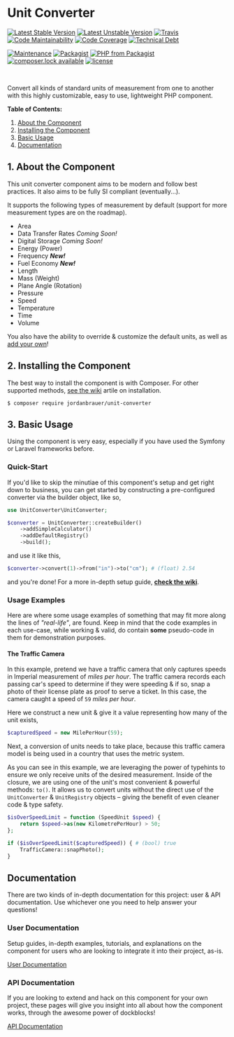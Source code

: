 # Unit Converter

[![Latest Stable Version](https://poser.pugx.org/jordanbrauer/unit-converter/version?format=flat-square)](https://packagist.org/packages/jordanbrauer/unit-converter)
[![Latest Unstable Version](https://poser.pugx.org/jordanbrauer/unit-converter/v/unstable?format=flat-square)](//packagist.org/packages/jordanbrauer/unit-converter)
[![Travis](https://img.shields.io/travis/jordanbrauer/unit-converter.svg?style=flat-square)](https://travis-ci.org/jordanbrauer/unit-converter)
[![Code Maintainability](https://img.shields.io/codeclimate/maintainability/jordanbrauer/unit-converter.svg?style=flat-square)](https://codeclimate.com/github/jordanbrauer/unit-converter)
[![Code Coverage](https://img.shields.io/codeclimate/coverage/jordanbrauer/unit-converter.svg?style=flat-square)](https://codeclimate.com/github/jordanbrauer/unit-converter)
[![Technical Debt](https://img.shields.io/codeclimate/tech-debt/jordanbrauer/unit-converter.svg?style=flat-square)](https://codeclimate.com/github/jordanbrauer/unit-converter/issues)

<!-- [![Maintainability](https://api.codeclimate.com/v1/badges/0b4639967df0b1578734/maintainability)](https://codeclimate.com/github/jordanbrauer/unit-converter/maintainability) -->
<!-- [![Test Coverage](https://api.codeclimate.com/v1/badges/0b4639967df0b1578734/test_coverage)](https://codeclimate.com/github/jordanbrauer/unit-converter/test_coverage) -->

[![Maintenance](https://img.shields.io/maintenance/yes/2018.svg?style=flat-square)](https://github.com/jordanbrauer/unit-converter)
[![Packagist](https://img.shields.io/packagist/dt/jordanbrauer/unit-converter.svg?style=flat-square)](https://packagist.org/packages/jordanbrauer/unit-converter)
[![PHP from Packagist](https://img.shields.io/packagist/php-v/jordanbrauer/unit-converter.svg?style=flat-square)](https://secure.php.net/releases/)
[![composer.lock available](https://poser.pugx.org/jordanbrauer/unit-converter/composerlock?format=flat-square)](https://packagist.org/packages/jordanbrauer/unit-converter)
[![license](https://img.shields.io/github/license/jordanbrauer/unit-converter.svg?style=flat-square)](https://github.com/jordanbrauer/unit-converter/blob/master/LICENSE)

<br />

Convert all kinds of standard units of measurement from one to another with this highly customizable, easy to use, lightweight PHP component.

**Table of Contents:**

1. [About the Component](#1-about-the-component)
2. [Installing the Component](#2-installing-the-component)
3. [Basic Usage](#3-basic-usage)
4. [Documentation](#4-documentation)

## 1. About the Component

This unit converter component aims to be modern and follow best practices. It also aims to be fully SI compliant (eventually...).

It supports the following types of measurement by default (support for more measurement types are on the roadmap).

- Area
- Data Transfer Rates _Coming Soon!_
- Digital Storage _Coming Soon!_
- Energy (Power)
- Frequency **_New!_**
- Fuel Economy **_New!_**
- Length
- Mass (Weight)
- Plane Angle (Rotation)
- Pressure
- Speed
- Temperature
- Time
- Volume

You also have the ability to override & customize the default units, as well as [add your own](https://github.com/jordanbrauer/unit-converter/wiki/Unit-Customization-&-Extension#adding-your-own-custom-units)!

## 2. Installing the Component

The best way to install the component is with Composer. For other supported methods, [see the wiki](https://github.com/jordanbrauer/unit-converter/wiki/Installing-the-Package) artile on installation.

```
$ composer require jordanbrauer/unit-converter
```

## 3. Basic Usage

Using the component is very easy, especially if you have used the Symfony or Laravel frameworks before.

### Quick-Start

If you'd like to skip the minutiae of this component's setup and get right down to business, you can get started by constructing a pre-configured converter via the builder object, like so,

```php
use UnitConverter\UnitConverter;

$converter = UnitConverter::createBuilder()
    ->addSimpleCalculator()
    ->addDefaultRegistry()
    ->build();
```

and use it like this,

```php
$converter->convert(1)->from("in")->to("cm"); # (float) 2.54
```

and you're done! For a more in-depth setup guide, [**check the wiki**](https://github.com/jordanbrauer/unit-converter/wiki).

### Usage Examples

Here are where some usage examples of something that may fit more along the lines of _"real-life"_, are found. Keep in mind that the code examples in each use-case, while working & valid, do contain **some** pseudo-code in them for demonstration purposes.

#### The Traffic Camera

In this example, pretend we have a traffic camera that only captures speeds in Imperial measurement of _miles per hour_. The traffic camera records each passing car's speed to determine if they were speeding & if so, snap a photo of their license plate as proof to serve a ticket. In this case, the camera caught a speed of `59` _miles per hour_.

Here we construct a new unit & give it a value representing how many of the unit exists,

```php
$capturedSpeed = new MilePerHour(59);
```

Next, a conversion of units needs to take place, because this traffic camera model is being used in a country that uses the metric system.

As you can see in this example, we are leveraging the power of typehints to ensure we only receive units of the desired measurement. Inside of the closure, we are using one of the unit's most convenient & powerful methods: `to()`. It allows us to convert units without the direct use of the `UnitConverter` & `UnitRegistry` objects – giving the benefit of even cleaner code & type safety.

```php
$isOverSpeedLimit = function (SpeedUnit $speed) {
    return $speed->as(new KilometrePerHour) > 50;
};

if ($isOverSpeedLimit($capturedSpeed)) { # (bool) true
    TrafficCamera::snapPhoto();
}
```

## Documentation

There are two kinds of in-depth documentation for this project: user & API documentation. Use whichever one you need to help answer your questions!

### User Documentation

Setup guides, in-depth examples, tutorials, and explanations on the component for users who are looking to integrate it into their project, as-is.

[User Documentation](https://github.com/jordanbrauer/unit-converter/wiki)

### API Documentation

If you are looking to extend and hack on this component for your own project, these pages will give you insight into all about how the component works, through the awesome power of dockblocks!

[API Documentation](https://jordanbrauer.github.io/unit-converter/)
